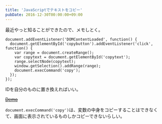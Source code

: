 ```yaml
---
title: 'JavaScriptでテキストをコピー'
pubDate: 2016-12-30T00:00:00+09:00
---
```


最近やっと知ることができたので、メモしとく。

```
document.addEventListener('DOMContentLoaded', function() {
  document.getElementById('copybutton').addEventListener('click', function() {
    var range = document.createRange();
    var copytext = document.getElementById('copytext');
    range.selectNode(copytext);
    window.getSelection().addRange(range);
    document.execCommand('copy');
  });
});
```

IDを自分のものに置き換えればいい。

~~[Demo]()~~

`document.execCommand('copy')`は、変数の中身をコピーすることはできなくて、画面に表示されているものしかコピーできないらしい。
